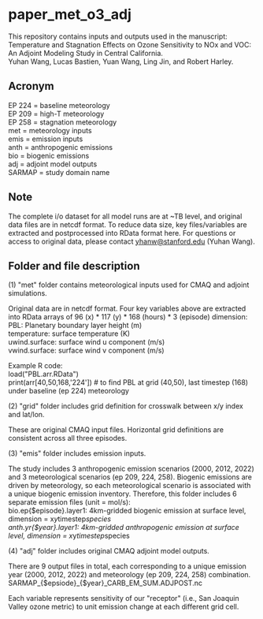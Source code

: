 # paper_met_o3_adj


This repository contains inputs and outputs used in the manuscript:  
Temperature and Stagnation Effects on Ozone Sensitivity to NOx and VOC: An Adjoint Modeling Study in Central California.  
Yuhan Wang, Lucas Bastien, Yuan Wang, Ling Jin, and Robert Harley.  


## Acronym
EP 224 = baseline meteorology  
EP 209 = high-T meteorology  
EP 258 = stagnation meteorology  
met = meteorology inputs  
emis = emission inputs  
anth = anthropogenic emissions  
bio = biogenic emissions  
adj = adjoint model outputs  
SARMAP = study domain name  


## Note
The complete i/o dataset for all model runs are at ~TB level, and original data files are in netcdf format. To reduce data size, key files/variables are extracted and postprocessed into RData format here. For questions or access to original data, please contact yhanw@stanford.edu (Yuhan Wang). 


## Folder and file description

(1) "met" folder contains meteorological inputs used for CMAQ and adjoint simulations.  

Original data are in netcdf format. Four key variables above are extracted into RData arrays of 96 (x) * 117 (y) * 168 (hours) *  3 (episode) dimension:  
PBL: Planetary boundary layer height (m)  
temperature: surface temperature (K)  
uwind.surface: surface wind u component (m/s)  
vwind.surface: surface wind v component (m/s)  

Example R code:  
load("PBL.arr.RData")  
print(arr[40,50,168,'224'])  # to find PBL at grid (40,50), last timestep (168) under baseline (ep 224) meteorology  


(2) "grid" folder includes grid definition for crosswalk between x/y index and lat/lon. 

These are original CMAQ input files. Horizontal grid definitions are consistent across all three episodes.  

(3) "emis" folder includes emission inputs.

The study includes 3 anthropogenic emission scenarios (2000, 2012, 2022) and 3 meteorological scenarios (ep 209, 224, 258). Biogenic emissions are driven by meteorology, so each meteorological scenario is associated with a unique biogenic emission inventory. Therefore, this folder includes 6 separate emission files (unit = mol/s):  
bio.ep{$episode}.layer1: 4km-gridded biogenic emission at surface level, dimension = x*y*timestep*species  
anth.yr{$year}.layer1:   4km-gridded anthropogenic emission at surface level, dimension = x*y*timestep*species  

(4) "adj" folder includes original CMAQ adjoint model outputs.

There are 9 output files in total, each corresponding to a unique emission year (2000, 2012, 2022) and meteorology (ep 209, 224, 258) combination.
SARMAP_{$epsiode}_{$year}_CARB_EM_SUM.ADJPOST.nc

Each variable represents sensitivity of our "receptor" (i.e., San Joaquin Valley ozone metric) to unit emission change at each different grid cell. 



